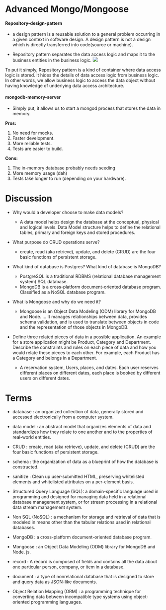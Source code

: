 # Advanced Mongo/Mongoose

#### Repository-design-pattern

- a design pattern is a reusable solution to a general problem occurring in a given context in software design. A design pattern is not a design which is directly transferred into code(source or machine).

- Repository pattern separates the data access logic and maps it to the business entities in the business logic.
![](https://cubettech.com/wp-content/uploads/2015/07/Reposiory-Design-Pattern.png)

To put it simply, Repository pattern is a kind of container where data access logic is stored. It hides the details of data access logic from business logic. In other words, we allow business logic to access the data object without having knowledge of underlying data access architecture.

#### mongodb-memory-server

- Simply put, it allows us to start a mongod process that stores the data in memory. 

**Pros:**

1. No need for mocks.
2. Faster development.
3. More reliable tests.
4. Tests are easier to build.

**Cons:**

1. The in-memory database probably needs seeding
2. More memory usage (dah)
3. Tests take longer to run (depending on your hardware).

# Discussion

- Why would a developer choose to make data models?
    - A data model helps design the database at the conceptual, physical and logical levels. Data Model structure helps to define the relational tables, primary and foreign keys and stored procedures. 

- What purpose do CRUD operations serve?
    - create, read (aka retrieve), update, and delete (CRUD) are the four basic functions of persistent storage.

- What kind of database is Postgres? What kind of database is MongoDB?
    - PostgreSQL is a traditional RDBMS (relational database management system) SQL database.
    - MongoDB is a cross-platform document-oriented database program. Classified as a NoSQL database program.

- What is Mongoose and why do we need it?
    - Mongoose is an Object Data Modeling (ODM) library for MongoDB and Node. ... It manages relationships between data, provides schema validation, and is used to translate between objects in code and the representation of those objects in MongoDB.

- Define three related pieces of data in a possible application. An example for a store application might be Product, Category and Department. Describe the constraints and rules on each piece of data and how you would relate these pieces to each other. For example, each Product has a Category and belongs in a Department.
     - A reservation system, Users, places, and dates. Each user reserves different places on different dates, each place is booked by different users on different dates.

# Terms

- database : an organized collection of data, generally stored and accessed electronically from a computer system. 

- data model : an abstract model that organizes elements of data and standardizes how they relate to one another and to the properties of real-world entities.

- CRUD : create, read (aka retrieve), update, and delete (CRUD) are the four basic functions of persistent storage.

- schema : the organization of data as a blueprint of how the database is constructed.

- sanitize : Clean up user-submitted HTML, preserving whitelisted elements and whitelisted attributes on a per-element basis.

- Structured Query Language (SQL): a domain-specific language used in programming and designed for managing data held in a relational database management system, or for stream processing in a relational data stream management system. 

- Non SQL (NoSQL) : a mechanism for storage and retrieval of data that is modeled in means other than the tabular relations used in relational databases.

- MongoDB : a cross-platform document-oriented database program.

- Mongoose : an Object Data Modeling (ODM) library for MongoDB and Node. js.

- record : A record is composed of fields and contains all the data about one particular person, company, or item in a database.

- document : a type of nonrelational database that is designed to store and query data as JSON-like documents. 

- Object Relation Mapping (ORM) : a programming technique for converting data between incompatible type systems using object-oriented programming languages. 